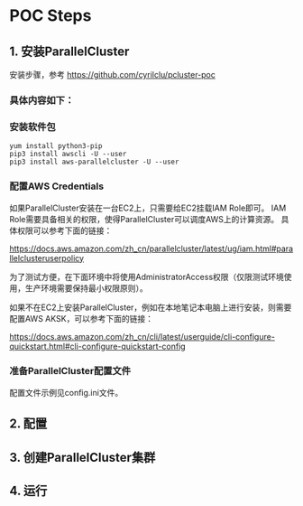 # POC Steps


## 1. 安装ParallelCluster

安装步骤，参考 https://github.com/cyrilclu/pcluster-poc 

### 具体内容如下：
### 安装软件包

    yum install python3-pip
    pip3 install awscli -U --user
    pip3 install aws-parallelcluster -U --user

### 配置AWS Credentials

如果ParallelCluster安装在一台EC2上，只需要给EC2挂载IAM Role即可。 IAM Role需要具备相关的权限，使得ParallelCluster可以调度AWS上的计算资源。 具体权限可以参考下面的链接：

https://docs.aws.amazon.com/zh_cn/parallelcluster/latest/ug/iam.html#parallelclusteruserpolicy

为了测试方便，在下面环境中将使用AdministratorAccess权限（仅限测试环境使用，生产环境需要保持最小权限原则）。

如果不在EC2上安装ParallelCluster，例如在本地笔记本电脑上进行安装，则需要配置AWS AKSK，可以参考下面的链接：

https://docs.aws.amazon.com/zh_cn/cli/latest/userguide/cli-configure-quickstart.html#cli-configure-quickstart-config

### 准备ParallelCluster配置文件

配置文件示例见config.ini文件。 


## 2. 配置


## 3. 创建ParallelCluster集群



## 4. 运行
